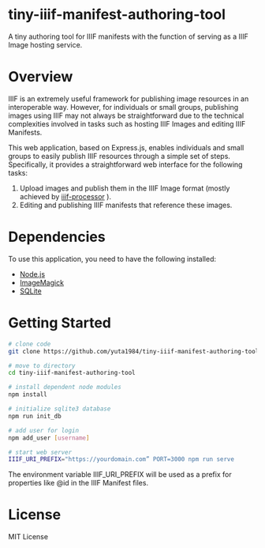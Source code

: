 # tiny-iiif-manifest-authoring-tool
A tiny authoring tool for IIIF manifests with the function of serving as a IIIF Image hosting service.

# Overview
IIIF is an extremely useful framework for publishing image resources in an interoperable way. However, for individuals or small groups, publishing images using IIIF may not always be straightforward due to the technical complexities involved in tasks such as hosting IIIF Images and editing IIIF Manifests.

This web application, based on Express.js, enables individuals and small groups to easily publish IIIF resources through a simple set of steps. Specifically, it provides a straightforward web interface for the following tasks:

1. Upload images and publish them in the IIIF Image format (mostly achieved by [iiif-processor](https://github.com/samvera/node-iiif) ).
2. Editing and publishing IIIF manifests that reference these images.

# Dependencies
To use this application, you need to have the following installed:
- [Node.js](https://nodejs.org/)
- [ImageMagick](https://imagemagick.org/index.php)
- [SQLite](https://www.sqlite.org/index.html)

# Getting Started
```bash
# clone code
git clone https://github.com/yuta1984/tiny-iiif-manifest-authoring-tool

# move to directory
cd tiny-iiif-manifest-authoring-tool

# install dependent node modules
npm install

# initialize sqlite3 database
npm run init_db

# add user for login 
npm add_user [username]

# start web server
IIIF_URI_PREFIX="https://yourdomain.com” PORT=3000 npm run serve
```
The environment variable IIIF_URI_PREFIX will be used as a prefix for properties like @id in the IIIF Manifest files.

# License
MIT License
